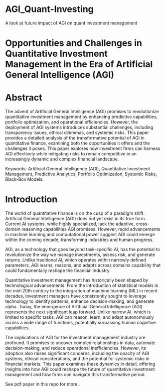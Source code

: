 # AGI_Quant-Investing
A look at future impact of AGI on quant investment management 


# Opportunities and Challenges in Quantitative Investment Management in the Era of Artificial General Intelligence (AGI)



# Abstract
The advent of Artificial General Intelligence (AGI) promises to revolutionize quantitative investment management by enhancing predictive capabilities, portfolio optimization, and operational efficiencies. However, the deployment of AGI systems introduces substantial challenges, including transparency issues, ethical dilemmas, and systemic risks. This paper provides a detailed analysis of the transformative potential of AGI in quantitative finance, examining both the opportunities it offers and the challenges it poses. This paper explores how investment firms can harness AGI effectively while mitigating risks to remain competitive in an increasingly dynamic and complex financial landscape.



Keywords: Artificial General Intelligence (AGI), Quantitative Investment Management, Predictive Analytics, Portfolio Optimization, Systemic Risks, Black-Box Models.



# Introduction
The world of quantitative finance is on the cusp of a paradigm shift. Artificial General Intelligence (AGI) does not yet exist in its true form. Current AI systems, while highly specialized, lack the adaptive, cross-domain reasoning capabilities AGI promises. However, rapid advancements in machine learning and computational power suggest AGI could emerge within the coming decade, transforming industries and human progress. 

AGI, as a technology that goes beyond task-specific AI, has the potential to revolutionize the way we manage investments, assess risk, and generate returns. Unlike traditional AI, which operates within narrowly defined parameters, AGI learns, reasons, and adapts across domains capability that could fundamentally reshape the financial industry.

Quantitative investment management has historically been shaped by technological advancements. From the introduction of statistical models in the mid-20th century to the integration of machine learning (ML) in recent decades, investment managers have consistently sought to leverage technology to identify patterns, enhance decision-making, and generate alpha. Today, the emergence of Artificial General Intelligence (AGI) represents the next significant leap forward. Unlike narrow AI, which is limited to specific tasks, AGI can reason, learn, and adapt autonomously across a wide range of functions, potentially surpassing human cognitive capabilities.

The implications of AGI for the investment management industry are profound. It promises to uncover complex relationships in data, automate decision-making, and reduce operational inefficiencies. However, its adoption also raises significant concerns, including the opacity of AGI systems, ethical considerations, and the potential for systemic risks in financial markets. This paper examines these dynamics in detail, offering insights into how AGI could reshape the future of quantitative investment management and how firms can navigate this transformative period.

See pdf paper in this repo for more..
